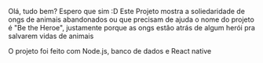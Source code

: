 Olá, tudo bem? Espero que sim :D
Este Projeto mostra a soliedaridade de ongs de animais abandonados ou que precisam de ajuda
o nome do projeto é "Be the Heroe", justamente porque as ongs estâo atrás de algum herói pra salvarem vidas de animais

O projeto foi feito com Node.js, banco de dados e React native
